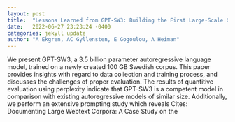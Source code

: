 ```yaml
---
layout: post
title:  "Lessons Learned from GPT-SW3: Building the First Large-Scale Generative Language Model for Swedish"
date:   2022-06-27 23:23:24 -0400
categories: jekyll update
author: "A Ekgren, AC Gyllensten, E Gogoulou, A Heiman"
---
```

We present GPT-SW3, a 3.5 billion parameter autoregressive language model, trained on a newly created 100 GB Swedish corpus. This paper provides insights with regard to data collection and training process, and discusses the challenges of proper evaluation. The results of quantitive evaluation using perplexity indicate that GPT-SW3 is a competent model in comparison with existing autoregressive models of similar size. Additionally, we perform an extensive prompting study which reveals 
Cites: Documenting Large Webtext Corpora: A Case Study on the